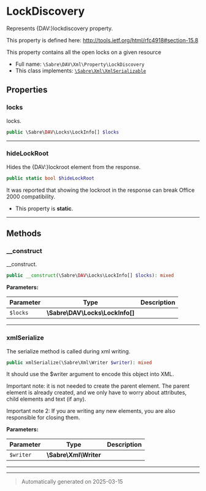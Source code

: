 
# LockDiscovery

Represents {DAV:}lockdiscovery property.

This property is defined here:
http://tools.ietf.org/html/rfc4918#section-15.8

This property contains all the open locks on a given resource

* Full name: `\Sabre\DAV\Xml\Property\LockDiscovery`
* This class implements:
[`\Sabre\Xml\XmlSerializable`](../../../Xml/XmlSerializable.md)



## Properties


### locks

locks.

```php
public \Sabre\DAV\Locks\LockInfo[] $locks
```






***

### hideLockRoot

Hides the {DAV:}lockroot element from the response.

```php
public static bool $hideLockRoot
```

It was reported that showing the lockroot in the response can break
Office 2000 compatibility.

* This property is **static**.


***

## Methods


### __construct

__construct.

```php
public __construct(\Sabre\DAV\Locks\LockInfo[] $locks): mixed
```








**Parameters:**

| Parameter | Type | Description |
|-----------|------|-------------|
| `$locks` | **\Sabre\DAV\Locks\LockInfo[]** |  |





***

### xmlSerialize

The serialize method is called during xml writing.

```php
public xmlSerialize(\Sabre\Xml\Writer $writer): mixed
```

It should use the $writer argument to encode this object into XML.

Important note: it is not needed to create the parent element. The
parent element is already created, and we only have to worry about
attributes, child elements and text (if any).

Important note 2: If you are writing any new elements, you are also
responsible for closing them.






**Parameters:**

| Parameter | Type | Description |
|-----------|------|-------------|
| `$writer` | **\Sabre\Xml\Writer** |  |





***


***
> Automatically generated on 2025-03-15
